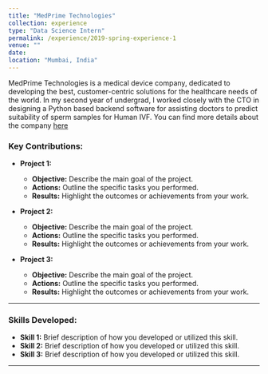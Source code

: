 ```yaml
---
title: "MedPrime Technologies"
collection: experience
type: "Data Science Intern"
permalink: /experience/2019-spring-experience-1
venue: ""
date:
location: "Mumbai, India"
---
```


MedPrime Technologies is a medical device company, dedicated to developing the best, customer-centric solutions for the healthcare needs of the world. In my second year of undergrad, I worked closely with the CTO in designing a Python based backend software for assisting doctors to predict suitability of sperm samples for Human IVF. You can find more details about the company [here](https://www.medprimetech.com/)

### Key Contributions:

* **Project 1:**
  - **Objective:** Describe the main goal of the project.
  - **Actions:** Outline the specific tasks you performed.
  - **Results:** Highlight the outcomes or achievements from your work.

* **Project 2:**
  - **Objective:** Describe the main goal of the project.
  - **Actions:** Outline the specific tasks you performed.
  - **Results:** Highlight the outcomes or achievements from your work.

* **Project 3:**
  - **Objective:** Describe the main goal of the project.
  - **Actions:** Outline the specific tasks you performed.
  - **Results:** Highlight the outcomes or achievements from your work.

---

### Skills Developed:

* **Skill 1:** Brief description of how you developed or utilized this skill.
* **Skill 2:** Brief description of how you developed or utilized this skill.
* **Skill 3:** Brief description of how you developed or utilized this skill.

---
